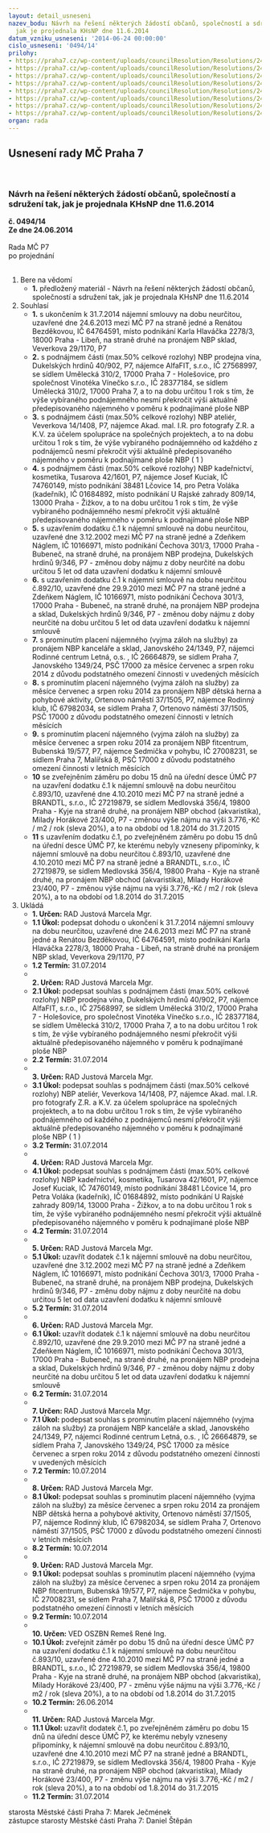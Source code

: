 ```yaml
---
layout: detail_usneseni
nazev_bodu: Návrh na řešení některých žádostí občanů, společností a sdružení tak,
  jak je projednala KHsNP dne 11.6.2014
datum_vzniku_usneseni: '2014-06-24 00:00:00'
cislo_usneseni: '0494/14'
prilohy:
- https://praha7.cz/wp-content/uploads/councilResolution/Resolutions/24887/34-14-v%c3%bdpis_ze_%c5%ber-bezd%c4%9bkov%c3%a1.pdf
- https://praha7.cz/wp-content/uploads/councilResolution/Resolutions/24887/34-14-v%c3%bdpis_z_or-alfa+vinot%c3%a9ka.pdf
- https://praha7.cz/wp-content/uploads/councilResolution/Resolutions/24887/34-14-v%c3%bdpis_ze_%c5%ber-kuciak+vol%c3%a1k.pdf
- https://praha7.cz/wp-content/uploads/councilResolution/Resolutions/24887/34-14-v%c3%bdpis_ze_%c5%ber-n%c3%a1gl.pdf
- https://praha7.cz/wp-content/uploads/councilResolution/Resolutions/24887/34-14-v%c3%bdpis_z_is_os-rod.cen.let.pdf
- https://praha7.cz/wp-content/uploads/councilResolution/Resolutions/24887/34-14-v%c3%bdpis_z_is_os-rod.klub.pdf
- https://praha7.cz/wp-content/uploads/councilResolution/Resolutions/24887/34-14-v%c3%bdpis_z_is_os-sedm._v_poh.pdf
- https://praha7.cz/wp-content/uploads/councilResolution/Resolutions/24887/34-14-v%c3%bdpis_z_or-brandtl.pdf
organ: rada
---
```

<div id="ucUsn_pList" class="usn">
	<span><h2>Usnesení rady MČ Praha 7 </h2>
<br></span><div class="standBody">
<span><h3>Návrh na řešení některých žádostí občanů, společností a sdružení tak, jak je projednala KHsNP dne 11.6.2014</h3></span><div class="center">
		<strong>č. 0494/14</strong><br>
	</div>
<div class="center">
		<strong>Ze dne 24.06.2014</strong><br><br>
	</div>Rada MČ P7<br> po projednání<br><br><ol>
<li>Bere na vědomí<ul><li>
<strong>1.</strong> předložený materiál - Návrh na řešení některých žádostí občanů, společností a sdružení tak, jak je projednala KHsNP dne 11.6.2014</li></ul>
</li>
<li>Souhlasí<ul>
<li>
<strong>1.</strong> s ukončením k 31.7.2014 nájemní smlouvy na dobu neurčitou, uzavřené dne 24.6.2013 mezi MČ P7 na straně jedné a Renátou Bezděkovou, IČ 64764591, místo podnikání Karla Hlaváčka 2278/3, 18000 Praha - Libeň, na straně druhé na pronájem NBP sklad, Veverkova 29/1170, P7</li>
<li>
<strong>2.</strong> s podnájmem části (max.50% celkové rozlohy) NBP prodejna vína, Dukelských hrdinů 40/902, P7, nájemce AlfaFIT, s.r.o., IČ 27568997, se sídlem Umělecká 310/2, 17000 Praha 7 - Holešovice, pro společnost Vinotéka Vínečko s.r.o., IČ 28377184, se sídlem Umělecká 310/2, 17000 Praha 7, a to na dobu určitou 1 rok s tím, že výše vybíraného podnájemného nesmí překročit výši aktuálně předepisovaného nájemného v poměru k podnajímané ploše NBP</li>
<li>
<strong>3.</strong> s podnájmem části (max.50% celkové rozlohy) NBP ateliér, Veverkova 14/1408, P7, nájemce Akad. mal. I.R. pro fotografy Z.R. a K.V. za účelem spolupráce na společných projektech, a to na dobu určitou 1 rok s tím, že výše vybíraného podnájemného od každého z podnájemců nesmí překročit výši aktuálně předepisovaného nájemného v poměru k podnajímané ploše NBP  ( 1 )</li>
<li>
<strong>4.</strong> s podnájmem části (max.50% celkové rozlohy) NBP kadeřnictví, kosmetika, Tusarova 42/1601, P7, nájemce Josef  Kuciak, IČ 74760149, místo podnikání 38481 Lčovice 14, pro Petra Voláka (kadeřník), IČ 01684892, místo podnikání U Rajské zahrady 809/14, 13000 Praha - Žižkov, a to na dobu určitou 1 rok s tím, že výše vybíraného podnájemného nesmí překročit výši aktuálně předepisovaného nájemného v poměru k podnajímané ploše NBP</li>
<li>
<strong>5.</strong> s uzavřením dodatku č.1 k nájemní smlouvě na dobu neurčitou, uzavřené dne 3.12.2002 mezi MČ P7 na straně jedné a Zdeňkem Náglem, IČ 10166971, místo podnikání Čechova 301/3, 17000 Praha - Bubeneč, na straně druhé, na pronájem NBP prodejna, Dukelských hrdinů 9/346, P7 - změnou doby nájmu z doby neurčité na dobu určitou 5 let od data uzavření dodatku k nájemní smlouvě</li>
<li>
<strong>6.</strong> s uzavřením dodatku č.1 k nájemní smlouvě na dobu neurčitou č.892/10, uzavřené dne 29.9.2010 mezi MČ P7 na straně jedné a Zdeňkem Náglem, IČ 10166971, místo podnikání Čechova 301/3, 17000 Praha - Bubeneč, na straně druhé, na pronájem NBP prodejna a sklad, Dukelských hrdinů 9/346, P7 - změnou doby nájmu z doby neurčité na dobu určitou 5 let od data uzavření dodatku k nájemní smlouvě</li>
<li>
<strong>7.</strong> s prominutím placení nájemného (vyjma záloh na služby) za pronájem NBP kanceláře a sklad, Janovského 24/1349, P7, nájemci Rodinné centrum Letná, o.s. , IČ 26664879, se sídlem Praha 7, Janovského 1349/24, PSČ 17000 za měsíce červenec a srpen roku 2014 z důvodu podstatného omezení činnosti v uvedených měsících</li>
<li>
<strong>8.</strong> s prominutím placení nájemného (vyjma záloh na služby) za měsíce červenec a srpen roku 2014 za pronájem NBP dětská herna a pohybové aktivity, Ortenovo náměstí 37/1505, P7, nájemce Rodinný klub, IČ 67982034, se sídlem Praha 7, Ortenovo náměstí 37/1505, PSČ 17000 z důvodu podstatného omezení činnosti v letních měsících</li>
<li>
<strong>9.</strong> s prominutím placení nájemného (vyjma záloh na služby) za měsíce červenec a srpen roku 2014 za pronájem NBP fitcentrum, Bubenská 19/577, P7, nájemce Sedmička v pohybu, IČ 27008231, se sídlem Praha 7, Malířská 8, PSČ 17000 z důvodu podstatného omezení činnosti v letních měsících</li>
<li>
<strong>10</strong> se zveřejněním záměru po dobu 15 dnů na úřední desce ÚMČ P7 na uzavření dodatku č.1 k nájemní smlouvě na dobu neurčitou č.893/10, uzavřené dne 4.10.2010 mezi MČ P7 na straně jedné a BRANDTL, s.r.o., IČ 27219879, se sídlem Medlovská 356/4, 19800 Praha - Kyje na straně druhé, na pronájem NBP obchod (akvaristika), Milady Horákové 23/400, P7 - změnou výše nájmu na výši 3.776,-Kč / m2 / rok (sleva 20%), a to na období od 1.8.2014 do 31.7.2015</li>
<li>
<strong>11</strong> s uzavřením dodatku č.1, po zveřejněném záměru po dobu 15 dnů na úřední desce ÚMČ P7, ke kterému nebyly vzneseny připomínky, k nájemní smlouvě na dobu neurčitou č.893/10, uzavřené dne 4.10.2010 mezi MČ P7 na straně jedné a BRANDTL, s.r.o., IČ 27219879, se sídlem Medlovská 356/4, 19800 Praha - Kyje na straně druhé, na pronájem NBP obchod (akvaristika), Milady Horákové 23/400, P7 - změnou výše nájmu na výši 3.776,-Kč / m2 / rok (sleva 20%), a to na období od 1.8.2014 do 31.7.2015</li>
</ul>
</li>
<li>Ukládá<ul>
<li>
<strong>1. Určen: </strong>RAD Justová Marcela Mgr.</li>
<li>
<strong>1.1 Úkol: </strong>podepsat dohodu o ukončení k 31.7.2014 nájemní smlouvy na dobu neurčitou, uzavřené dne 24.6.2013 mezi MČ P7 na straně jedné a Renátou Bezděkovou, IČ 64764591, místo podnikání Karla Hlaváčka 2278/3, 18000 Praha - Libeň, na straně druhé na pronájem NBP sklad, Veverkova 29/1170, P7</li>
<li>
<strong>1.2 Termín: </strong>31.07.2014</li>
<li>
<strong><br>2. Určen: </strong>RAD Justová Marcela Mgr.</li>
<li>
<strong>2.1 Úkol: </strong>podepsat souhlas s podnájmem části (max.50% celkové rozlohy) NBP prodejna vína, Dukelských hrdinů 40/902, P7, nájemce AlfaFIT, s.r.o., IČ 27568997, se sídlem Umělecká 310/2, 17000 Praha 7 - Holešovice, pro společnost Vinotéka Vínečko s.r.o., IČ 28377184, se sídlem Umělecká 310/2, 17000 Praha 7, a to na dobu určitou 1 rok s tím, že výše vybíraného podnájemného nesmí překročit výši aktuálně předepisovaného nájemného v poměru k podnajímané ploše NBP</li>
<li>
<strong>2.2 Termín: </strong>31.07.2014</li>
<li>
<strong><br>3. Určen: </strong>RAD Justová Marcela Mgr.</li>
<li>
<strong>3.1 Úkol: </strong>podepsat souhlas s podnájmem části (max.50% celkové rozlohy) NBP ateliér, Veverkova 14/1408, P7, nájemce Akad. mal. I.R. pro fotografy Z.R. a K.V. za účelem spolupráce na společných projektech, a to na dobu určitou 1 rok s tím, že výše vybíraného podnájemného od každého z podnájemců nesmí překročit výši aktuálně předepisovaného nájemného v poměru k podnajímané ploše NBP  ( 1 )</li>
<li>
<strong>3.2 Termín: </strong>31.07.2014</li>
<li>
<strong><br>4. Určen: </strong>RAD Justová Marcela Mgr.</li>
<li>
<strong>4.1 Úkol: </strong>podepsat souhlas s podnájmem části (max.50% celkové rozlohy) NBP kadeřnictví, kosmetika, Tusarova 42/1601, P7, nájemce Josef  Kuciak, IČ 74760149, místo podnikání 38481 Lčovice 14, pro Petra Voláka (kadeřník), IČ 01684892, místo podnikání U Rajské zahrady 809/14, 13000 Praha - Žižkov, a to na dobu určitou 1 rok s tím, že výše vybíraného podnájemného nesmí překročit výši aktuálně předepisovaného nájemného v poměru k podnajímané ploše NBP</li>
<li>
<strong>4.2 Termín: </strong>31.07.2014</li>
<li>
<strong><br>5. Určen: </strong>RAD Justová Marcela Mgr.</li>
<li>
<strong>5.1 Úkol: </strong>uzavřít dodatek č.1 k nájemní smlouvě na dobu neurčitou, uzavřené dne 3.12.2002 mezi MČ P7 na straně jedné a Zdeňkem Náglem, IČ 10166971, místo podnikání Čechova 301/3, 17000 Praha - Bubeneč, na straně druhé, na pronájem NBP prodejna, Dukelských hrdinů 9/346, P7 - změnu doby nájmu z doby neurčité na dobu určitou 5 let od data uzavření dodatku k nájemní smlouvě</li>
<li>
<strong>5.2 Termín: </strong>31.07.2014</li>
<li>
<strong><br>6. Určen: </strong>RAD Justová Marcela Mgr.</li>
<li>
<strong>6.1 Úkol: </strong>uzavřít dodatek č.1 k nájemní smlouvě na dobu neurčitou č.892/10, uzavřené dne 29.9.2010 mezi MČ P7 na straně jedné a Zdeňkem Náglem, IČ 10166971, místo podnikání Čechova 301/3, 17000 Praha - Bubeneč, na straně druhé, na pronájem NBP prodejna a sklad, Dukelských hrdinů 9/346, P7 - změnou doby nájmu z doby neurčité na dobu určitou 5 let od data uzavření dodatku k nájemní smlouvě</li>
<li>
<strong>6.2 Termín: </strong>31.07.2014</li>
<li>
<strong><br>7. Určen: </strong>RAD Justová Marcela Mgr.</li>
<li>
<strong>7.1 Úkol: </strong>podepsat souhlas s prominutím placení nájemného (vyjma záloh na služby) za pronájem NBP kanceláře a sklad, Janovského 24/1349, P7, nájemci Rodinné centrum Letná, o.s. , IČ 26664879, se sídlem Praha 7, Janovského 1349/24, PSČ 17000 za měsíce červenec a srpen roku 2014 z důvodu podstatného omezení činnosti v uvedených měsících</li>
<li>
<strong>7.2 Termín: </strong>10.07.2014</li>
<li>
<strong><br>8. Určen: </strong>RAD Justová Marcela Mgr.</li>
<li>
<strong>8.1 Úkol: </strong>podepsat souhlas s prominutím placení nájemného (vyjma záloh na služby) za měsíce červenec a srpen roku 2014 za pronájem NBP dětská herna a pohybové aktivity, Ortenovo náměstí 37/1505, P7, nájemce Rodinný klub, IČ 67982034, se sídlem Praha 7, Ortenovo náměstí 37/1505, PSČ 17000 z důvodu podstatného omezení činnosti v letních měsících</li>
<li>
<strong>8.2 Termín: </strong>10.07.2014</li>
<li>
<strong><br>9. Určen: </strong>RAD Justová Marcela Mgr.</li>
<li>
<strong>9.1 Úkol: </strong>podepsat souhlas s prominutím placení nájemného (vyjma záloh na služby) za měsíce červenec a srpen roku 2014 za pronájem NBP fitcentrum, Bubenská 19/577, P7, nájemce Sedmička v pohybu, IČ 27008231, se sídlem Praha 7, Malířská 8, PSČ 17000 z důvodu podstatného omezení činnosti v letních měsících</li>
<li>
<strong>9.2 Termín: </strong>10.07.2014</li>
<li>
<strong><br>10. Určen: </strong>VED OSZBN Remeš René Ing.</li>
<li>
<strong>10.1 Úkol: </strong>zveřejnit záměr po dobu 15 dnů na úřední desce ÚMČ P7 na uzavření dodatku č.1 k nájemní smlouvě na dobu neurčitou č.893/10, uzavřené dne 4.10.2010 mezi MČ P7 na straně jedné a BRANDTL, s.r.o., IČ 27219879, se sídlem Medlovská 356/4, 19800 Praha - Kyje na straně druhé, na pronájem NBP obchod (akvaristika), Milady Horákové 23/400, P7 - změnu výše nájmu na výši 3.776,-Kč / m2 / rok (sleva 20%), a to na období od 1.8.2014 do 31.7.2015</li>
<li>
<strong>10.2 Termín: </strong>26.06.2014</li>
<li>
<strong><br>11. Určen: </strong>RAD Justová Marcela Mgr.</li>
<li>
<strong>11.1 Úkol: </strong>uzavřít dodatek č.1, po zveřejněném záměru po dobu 15 dnů na úřední desce ÚMČ P7, ke kterému nebyly vzneseny připomínky, k nájemní smlouvě na dobu neurčitou č.893/10, uzavřené dne 4.10.2010 mezi MČ P7 na straně jedné a BRANDTL, s.r.o., IČ 27219879, se sídlem Medlovská 356/4, 19800 Praha - Kyje na straně druhé, na pronájem NBP obchod (akvaristika), Milady Horákové 23/400, P7 - změnu výše nájmu na výši 3.776,-Kč / m2 / rok (sleva 20%), a to na období od 1.8.2014 do 31.7.2015</li>
<li>
<strong>11.2 Termín: </strong>31.07.2014</li>
</ul>
</li>
</ol>starosta Městské části Praha 7: Marek Ječmének<br>zástupce starosty Městské části Praha 7: Daniel Štěpán 
</div>
</div>